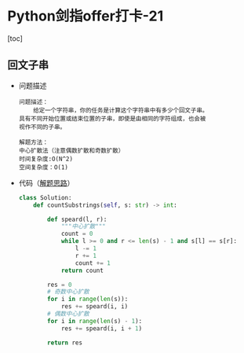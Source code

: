 #  Python剑指offer打卡-21

[toc]

## 回文子串

- 问题描述

  ```
  问题描述：
      给定一个字符串，你的任务是计算这个字符串中有多少个回文子串。
  具有不同开始位置或结束位置的子串，即使是由相同的字符组成，也会被
  视作不同的子串。
  
  解题方法：
  中心扩散法（注意偶数扩散和奇数扩散）
  时间复杂度:O(N^2)
  空间复杂度：O(1)
  ```

- 代码（[解题思路](https://leetcode-cn.com/problems/palindromic-substrings/solution/liang-dao-hui-wen-zi-chuan-de-jie-fa-xiang-jie-zho/)）

  ```python
  class Solution:
      def countSubstrings(self, s: str) -> int:
  
          def speard(l, r):
              """中心扩散"""
              count = 0
              while l >= 0 and r <= len(s) - 1 and s[l] == s[r]:
                  l -= 1
                  r += 1
                  count += 1
              return count
  
          res = 0
          # 奇数中心扩散
          for i in range(len(s)):
              res += speard(i, i)
          # 偶数中心扩散
          for i in range(len(s) - 1):
              res += speard(i, i + 1)
  
          return res
  
  ```

  

  